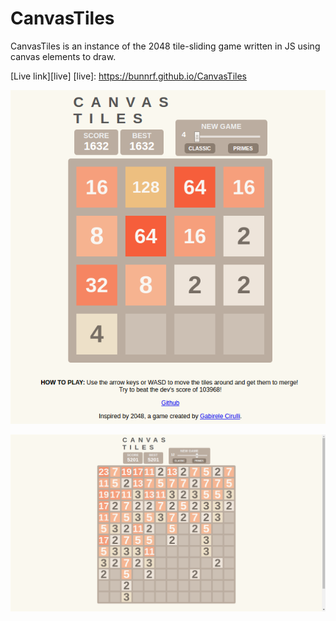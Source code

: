 # CanvasTiles
CanvasTiles is an instance of the 2048 tile-sliding game written in JS using canvas elements to draw.

[Live link][live]
[live]: https://bunnrf.github.io/CanvasTiles

![4x4]

![12x12]

[4x4]: ./docs/screenshots/4x4.png
[12x12]: ./docs/screenshots/12x12.png
